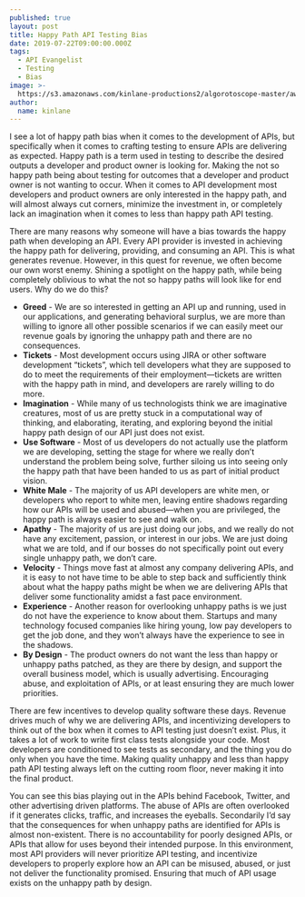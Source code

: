 ```yaml
---
published: true
layout: post
title: Happy Path API Testing Bias
date: 2019-07-22T09:00:00.000Z
tags:
  - API Evangelist
  - Testing
  - Bias
image: >-
  https://s3.amazonaws.com/kinlane-productions2/algorotoscope-master/aws-s3-stories-DSC-0084-dali-three.jpg
author:
  name: kinlane
---
```

I see a lot of happy path bias when it comes to the development of APIs, but specifically when it comes to crafting testing to ensure APIs are delivering as expected. Happy path is a term used in testing to describe the desired outputs a developer and product owner is looking for. Making the not so happy path being about testing for outcomes that a developer and product owner is not wanting to occur. When it comes to API development most developers and product owners are only interested in the happy path, and will almost always cut corners, minimize the investment in, or completely lack an imagination when it comes to less than happy path API testing.

There are many reasons why someone will have a bias towards the happy path when developing an API. Every API provider is invested in achieving the happy path for delivering, providing, and consuming an API. This is what generates revenue. However, in this quest for revenue, we often become our own worst enemy. Shining a spotlight on the happy path, while being completely oblivious to what the not so happy paths will look like for end users. Why do we do this?

- **Greed** - We are so interested in getting an API up and running, used in our applications, and generating behavioral surplus, we are more than willing to ignore all other possible scenarios if we can easily meet our revenue goals by ignoring the unhappy path and there are no consequences.
- **Tickets** - Most development occurs using JIRA or other software development “tickets”, which tell developers what they are supposed to do to meet the requirements of their employment—tickets are written with the happy path in mind, and developers are rarely willing to do more.
- **Imagination** - While many of us technologists think we are imaginative creatures, most of us are pretty stuck in a computational way of thinking, and elaborating, iterating, and exploring beyond the initial happy path design of our API just does not exist.
- **Use Software** - Most of us developers do not actually use the platform we are developing, setting the stage for where we really don’t understand the problem being solve, further siloing us into seeing only the happy path that have been handed to us as part of initial product vision.
- **White Male** - The majority of us API developers are white men, or developers who report to white men, leaving entire shadows regarding how our APIs will be used and abused—when you are privileged, the happy path is always easier to see and walk on.
- **Apathy** - The majority of us are just doing our jobs, and we really do not have any excitement, passion, or interest in our jobs. We are just doing what we are told, and if our bosses do not specifically point out every single unhappy path, we don’t care.
- **Velocity** - Things move fast at almost any company delivering APIs, and it is easy to not have time to be able to step back and sufficiently think about what the happy paths might be when we are delivering APIs that deliver some functionality amidst a fast pace environment.
- **Experience** - Another reason for overlooking unhappy paths is we just do not have the experience to know about them. Startups and many technology focused companies like hiring young, low pay developers to get the job done, and they won’t always have the experience to see in the shadows.
- **By Design** - The product owners do not want the less than happy or unhappy paths patched, as they are there by design, and support the overall business model, which is usually advertising. Encouraging abuse, and exploitation of APIs, or at least ensuring they are much lower priorities.

There are few incentives to develop quality software these days. Revenue drives much of why we are delivering APIs, and incentivizing developers to think out of the box when it comes to API testing just doesn’t exist. Plus, it takes a lot of work to write first class tests alongside your code. Most developers are conditioned to see tests as secondary, and the thing you do only when you have the time. Making quality unhappy and less than happy path API testing always left on the cutting room floor, never making it into the final product.

You can see this bias playing out in the APIs behind Facebook, Twitter, and other advertising driven platforms. The abuse of APIs are often overlooked if it generates clicks, traffic, and increases the eyeballs. Secondarily I’d say that the consequences for when unhappy paths are identified for APIs is almost non-existent. There is no accountability for poorly designed APIs, or APIs that allow for uses beyond their intended purpose. In this environment, most API providers will never prioritize API testing, and incentivize developers to properly explore how an API can be misused, abused, or just not deliver the functionality promised. Ensuring that much of API usage exists on the unhappy path by design.

